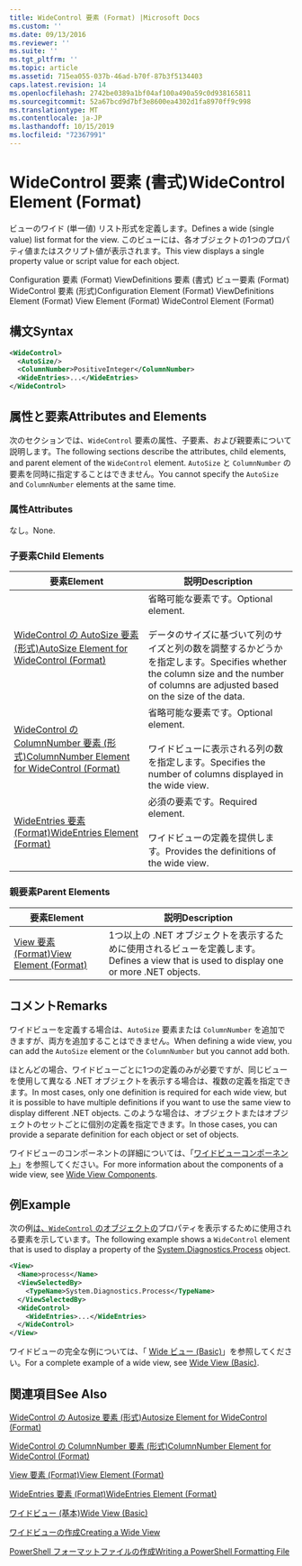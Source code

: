 ```yaml
---
title: WideControl 要素 (Format) |Microsoft Docs
ms.custom: ''
ms.date: 09/13/2016
ms.reviewer: ''
ms.suite: ''
ms.tgt_pltfrm: ''
ms.topic: article
ms.assetid: 715ea055-037b-46ad-b70f-87b3f5134403
caps.latest.revision: 14
ms.openlocfilehash: 2742be0389a1bf04af100a490a59c0d938165811
ms.sourcegitcommit: 52a67bcd9d7bf3e8600ea4302d1fa8970ff9c998
ms.translationtype: MT
ms.contentlocale: ja-JP
ms.lasthandoff: 10/15/2019
ms.locfileid: "72367991"
---
```

# <a name="widecontrol-element-format"></a><span data-ttu-id="0f64a-102">WideControl 要素 (書式)</span><span class="sxs-lookup"><span data-stu-id="0f64a-102">WideControl Element (Format)</span></span>

<span data-ttu-id="0f64a-103">ビューのワイド (単一値) リスト形式を定義します。</span><span class="sxs-lookup"><span data-stu-id="0f64a-103">Defines a wide (single value) list format for the view.</span></span> <span data-ttu-id="0f64a-104">このビューには、各オブジェクトの1つのプロパティ値またはスクリプト値が表示されます。</span><span class="sxs-lookup"><span data-stu-id="0f64a-104">This view displays a single property value or script value for each object.</span></span>

<span data-ttu-id="0f64a-105">Configuration 要素 (Format) ViewDefinitions 要素 (書式) ビュー要素 (Format) WideControl 要素 (形式)</span><span class="sxs-lookup"><span data-stu-id="0f64a-105">Configuration Element (Format) ViewDefinitions Element (Format) View Element (Format) WideControl Element (Format)</span></span>

## <a name="syntax"></a><span data-ttu-id="0f64a-106">構文</span><span class="sxs-lookup"><span data-stu-id="0f64a-106">Syntax</span></span>

```xml
<WideControl>
  <AutoSize/>
  <ColumnNumber>PositiveInteger</ColumnNumber>
  <WideEntries>...</WideEntries>
</WideControl>
```

## <a name="attributes-and-elements"></a><span data-ttu-id="0f64a-107">属性と要素</span><span class="sxs-lookup"><span data-stu-id="0f64a-107">Attributes and Elements</span></span>

<span data-ttu-id="0f64a-108">次のセクションでは、`WideControl` 要素の属性、子要素、および親要素について説明します。</span><span class="sxs-lookup"><span data-stu-id="0f64a-108">The following sections describe the attributes, child elements, and parent element of the `WideControl` element.</span></span> <span data-ttu-id="0f64a-109">`AutoSize` と `ColumnNumber` の要素を同時に指定することはできません。</span><span class="sxs-lookup"><span data-stu-id="0f64a-109">You cannot specify the `AutoSize` and `ColumnNumber` elements at the same time.</span></span>

### <a name="attributes"></a><span data-ttu-id="0f64a-110">属性</span><span class="sxs-lookup"><span data-stu-id="0f64a-110">Attributes</span></span>

<span data-ttu-id="0f64a-111">なし。</span><span class="sxs-lookup"><span data-stu-id="0f64a-111">None.</span></span>

### <a name="child-elements"></a><span data-ttu-id="0f64a-112">子要素</span><span class="sxs-lookup"><span data-stu-id="0f64a-112">Child Elements</span></span>

|<span data-ttu-id="0f64a-113">要素</span><span class="sxs-lookup"><span data-stu-id="0f64a-113">Element</span></span>|<span data-ttu-id="0f64a-114">説明</span><span class="sxs-lookup"><span data-stu-id="0f64a-114">Description</span></span>|
|-------------|-----------------|
|[<span data-ttu-id="0f64a-115">WideControl の AutoSize 要素 (形式)</span><span class="sxs-lookup"><span data-stu-id="0f64a-115">AutoSize Element for WideControl (Format)</span></span>](./autosize-element-for-widecontrol-format.md)|<span data-ttu-id="0f64a-116">省略可能な要素です。</span><span class="sxs-lookup"><span data-stu-id="0f64a-116">Optional element.</span></span><br /><br /> <span data-ttu-id="0f64a-117">データのサイズに基づいて列のサイズと列の数を調整するかどうかを指定します。</span><span class="sxs-lookup"><span data-stu-id="0f64a-117">Specifies whether the column size and the number of columns are adjusted based on the size of the data.</span></span>|
|[<span data-ttu-id="0f64a-118">WideControl の ColumnNumber 要素 (形式)</span><span class="sxs-lookup"><span data-stu-id="0f64a-118">ColumnNumber Element for WideControl (Format)</span></span>](./columnnumber-element-for-widecontrol-format.md)|<span data-ttu-id="0f64a-119">省略可能な要素です。</span><span class="sxs-lookup"><span data-stu-id="0f64a-119">Optional element.</span></span><br /><br /> <span data-ttu-id="0f64a-120">ワイドビューに表示される列の数を指定します。</span><span class="sxs-lookup"><span data-stu-id="0f64a-120">Specifies the number of columns displayed in the wide view.</span></span>|
|[<span data-ttu-id="0f64a-121">WideEntries 要素 (Format)</span><span class="sxs-lookup"><span data-stu-id="0f64a-121">WideEntries Element (Format)</span></span>](./wideentries-element-for-widecontrol-format.md)|<span data-ttu-id="0f64a-122">必須の要素です。</span><span class="sxs-lookup"><span data-stu-id="0f64a-122">Required element.</span></span><br /><br /> <span data-ttu-id="0f64a-123">ワイドビューの定義を提供します。</span><span class="sxs-lookup"><span data-stu-id="0f64a-123">Provides the definitions of the wide view.</span></span>|

### <a name="parent-elements"></a><span data-ttu-id="0f64a-124">親要素</span><span class="sxs-lookup"><span data-stu-id="0f64a-124">Parent Elements</span></span>

|<span data-ttu-id="0f64a-125">要素</span><span class="sxs-lookup"><span data-stu-id="0f64a-125">Element</span></span>|<span data-ttu-id="0f64a-126">説明</span><span class="sxs-lookup"><span data-stu-id="0f64a-126">Description</span></span>|
|-------------|-----------------|
|[<span data-ttu-id="0f64a-127">View 要素 (Format)</span><span class="sxs-lookup"><span data-stu-id="0f64a-127">View Element (Format)</span></span>](./view-element-format.md)|<span data-ttu-id="0f64a-128">1つ以上の .NET オブジェクトを表示するために使用されるビューを定義します。</span><span class="sxs-lookup"><span data-stu-id="0f64a-128">Defines a view that is used to display one or more .NET objects.</span></span>|

## <a name="remarks"></a><span data-ttu-id="0f64a-129">コメント</span><span class="sxs-lookup"><span data-stu-id="0f64a-129">Remarks</span></span>

<span data-ttu-id="0f64a-130">ワイドビューを定義する場合は、`AutoSize` 要素または `ColumnNumber` を追加できますが、両方を追加することはできません。</span><span class="sxs-lookup"><span data-stu-id="0f64a-130">When defining a wide view, you can add the `AutoSize` element or the `ColumnNumber` but you cannot add both.</span></span>

<span data-ttu-id="0f64a-131">ほとんどの場合、ワイドビューごとに1つの定義のみが必要ですが、同じビューを使用して異なる .NET オブジェクトを表示する場合は、複数の定義を指定できます。</span><span class="sxs-lookup"><span data-stu-id="0f64a-131">In most cases, only one definition is required for each wide view, but it is possible to have multiple definitions if you want to use the same view to display different .NET objects.</span></span> <span data-ttu-id="0f64a-132">このような場合は、オブジェクトまたはオブジェクトのセットごとに個別の定義を指定できます。</span><span class="sxs-lookup"><span data-stu-id="0f64a-132">In those cases, you can provide a separate definition for each object or set of objects.</span></span>

<span data-ttu-id="0f64a-133">ワイドビューのコンポーネントの詳細については、「[ワイドビューコンポーネント](./creating-a-wide-view.md)」を参照してください。</span><span class="sxs-lookup"><span data-stu-id="0f64a-133">For more information about the components of a wide view, see [Wide View Components](./creating-a-wide-view.md).</span></span>

## <a name="example"></a><span data-ttu-id="0f64a-134">例</span><span class="sxs-lookup"><span data-stu-id="0f64a-134">Example</span></span>

<span data-ttu-id="0f64a-135">次の例[は、`WideControl` のオブジェクトの](/dotnet/api/System.Diagnostics.Process)プロパティを表示するために使用される要素を示しています。</span><span class="sxs-lookup"><span data-stu-id="0f64a-135">The following example shows a `WideControl` element that is used to display a property of the [System.Diagnostics.Process](/dotnet/api/System.Diagnostics.Process) object.</span></span>

```xml
<View>
  <Name>process</Name>
  <ViewSelectedBy>
    <TypeName>System.Diagnostics.Process</TypeName>
  </ViewSelectedBy>
  <WideControl>
    <WideEntries>...</WideEntries>
  </WideControl>
</View>
```

<span data-ttu-id="0f64a-136">ワイドビューの完全な例については、「 [Wide ビュー (Basic)](./wide-view-basic.md)」を参照してください。</span><span class="sxs-lookup"><span data-stu-id="0f64a-136">For a complete example of a wide view, see [Wide View (Basic)](./wide-view-basic.md).</span></span>

## <a name="see-also"></a><span data-ttu-id="0f64a-137">関連項目</span><span class="sxs-lookup"><span data-stu-id="0f64a-137">See Also</span></span>

[<span data-ttu-id="0f64a-138">WideControl の Autosize 要素 (形式)</span><span class="sxs-lookup"><span data-stu-id="0f64a-138">Autosize Element for WideControl (Format)</span></span>](./autosize-element-for-widecontrol-format.md)

[<span data-ttu-id="0f64a-139">WideControl の ColumnNumber 要素 (形式)</span><span class="sxs-lookup"><span data-stu-id="0f64a-139">ColumnNumber Element for WideControl (Format)</span></span>](./columnnumber-element-for-widecontrol-format.md)

[<span data-ttu-id="0f64a-140">View 要素 (Format)</span><span class="sxs-lookup"><span data-stu-id="0f64a-140">View Element (Format)</span></span>](./view-element-format.md)

[<span data-ttu-id="0f64a-141">WideEntries 要素 (Format)</span><span class="sxs-lookup"><span data-stu-id="0f64a-141">WideEntries Element (Format)</span></span>](./wideentries-element-for-widecontrol-format.md)

[<span data-ttu-id="0f64a-142">ワイドビュー (基本)</span><span class="sxs-lookup"><span data-stu-id="0f64a-142">Wide View (Basic)</span></span>](./wide-view-basic.md)

[<span data-ttu-id="0f64a-143">ワイドビューの作成</span><span class="sxs-lookup"><span data-stu-id="0f64a-143">Creating a Wide View</span></span>](./creating-a-wide-view.md)

[<span data-ttu-id="0f64a-144">PowerShell フォーマットファイルの作成</span><span class="sxs-lookup"><span data-stu-id="0f64a-144">Writing a PowerShell Formatting File</span></span>](./writing-a-powershell-formatting-file.md)
